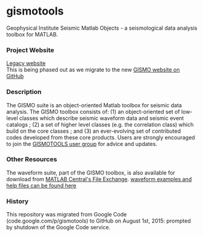 # gismotools
Geophysical Institute Seismic Matlab Objects - a seismological data analysis toolbox for MATLAB. 

<h3>Project Website</h3>
<a href="http://www.giseis.alaska.edu/Seis/EQ/tools/GISMO/">Legacy website</a>
<br/>This is being phased out as we migrate to the new <a href="http://giseislab.github.io/gismotools/">GISMO website on GitHub</a>

<h3>Description</h3>
The GISMO suite is an object-oriented Matlab toolbox for seismic data analysis. The GISMO toolbox consists of: (1) an object-oriented set of low-level classes which describe seismic waveform data and seismic event catalogs ; (2) a set of higher level classes (e.g. the correlation class) which build on the core classes ; and (3) an ever-evolving set of contributed codes developed from these core products. Users are strongly encouraged to join the <a href="http://groups.google.com/group/gismotools/">GISMOTOOLS user group</a> for advice and updates.

<h3>Other Resources</h3>
The waveform suite, part of the GISMO toolbox, is also available for download from <a href="http://www.mathworks.com/matlabcentral/fileexchange/23809-the-waveform-suite-for-matlab">MATLAB Central's File Exchange</a>. <a href="http://kiska.giseis.alaska.edu/Input/celso/matlabweb/waveform_suite/waveform.html">waveform examples and help files can be found here</a>

<h3>History</h3>
This repository was migrated from Google Code (code.google.com/p/gismotools) to GitHub on August 1st, 2015: prompted by shutdown of the Google Code service.
